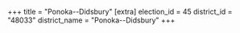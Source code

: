 +++
title = "Ponoka--Didsbury"
[extra]
election_id = 45
district_id = "48033"
district_name = "Ponoka--Didsbury"
+++
